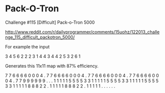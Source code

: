 Pack-O-Tron
===========

Challenge #115 [Difficult] Pack-o-Tron 5000

http://www.reddit.com/r/dailyprogrammer/comments/15uohz/122013_challenge_115_difficult_packotron_5000/


For example the input

   3 4
   5 6
   2 2
   2 3
   1 4
   4 3
   4 4
   2 5
   3 2
   6 1

Generates this 11x11 map with 87% efficiency.

   7  7  6  6  6  6  0  0  0  4  . 
   7  7  6  6  6  6  0  0  0  4  . 
   7  7  6  6  6  6  0  0  0  4  . 
   7  7  6  6  6  6  0  0  0  4  . 
   7  7  9  9  9  9  9  9  .  .  . 
   1  1  1  1  1  5  5  5  5  3  3 
   1  1  1  1  1  5  5  5  5  3  3 
   1  1  1  1  1  5  5  5  5  3  3 
   1  1  1  1  1  8  8  8  2  2  . 
   1  1  1  1  1  8  8  8  2  2  . 
   1  1  1  1  1  .  .  .  .  .  .    

